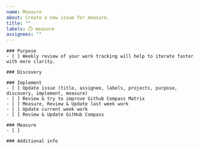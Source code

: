 ```yaml
---
name: Measure
about: Create a new issue for measure.
title: ""
labels: ⏱️ measure
assignees: ""
---
```


```[tasklist]
### Purpose
- [ ] Weekly review of your work tracking will help to iterate faster with more clarity.
```

```[tasklist]
### Discovery
```

```[tasklist]
### Implement
- [ ] Update issue (title, assignee, labels, projects, purpose, discovery, implement, measure)
- [ ] Review & try to improve Github Compass Matrix
- [ ] Measure, Review & Update last week work
- [ ] Update current week work
- [ ] Review & Update GitHub Compass
```

```[tasklist]
### Measure
- [ ] 
```

```[tasklist]
### Additional info
```
